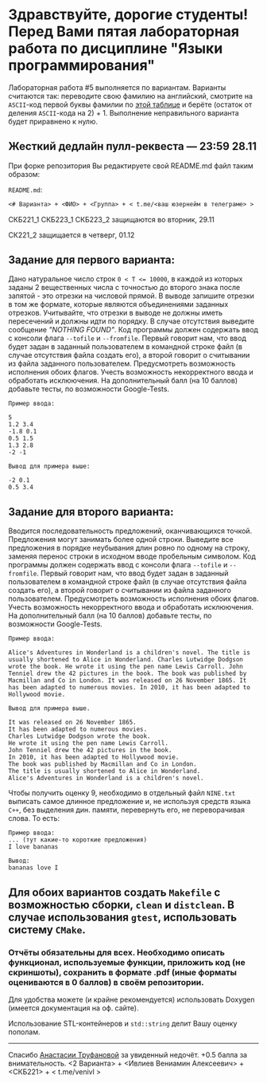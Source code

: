 # Здравствуйте, дорогие студенты! Перед Вами пятая лабораторная работа по дисциплине "Языки программирования"

Лабораторная работа #5 выполняется по вариантам. Варианты считаются так: переводите свою фамилию на английский, смотрите на `ASCII`-код первой буквы фамилии по [этой таблице](https://www.johndcook.com/ascii.png) и берёте (остаток от деления `ASCII`-кода на 2) + 1. Выполнение неправильного варианта будет приравнено к нулю.
## Жесткий дедлайн пулл-реквеста — 23:59 28.11

При форке репозитория Вы редактируете свой README.md файл таким образом:

```README.md```:
```Markdown
<# Варианта> + <ФИО> + <Группа> + < t.me/<ваш юзернейм в телеграме> >

 ```

СКБ221_1 СКБ223_1 СКБ223_2 защищаются во вторник, 29.11

СК221_2 защищается в четверг, 01.12

## Задание для первого варианта:

Дано натуральное число строк `0 < T <= 10000`, в каждой из которых заданы 2 вещественных числа с точностью до второго знака после запятой - это отрезки на числовой прямой. В выводе запишите отрезки в том же формате, которые являются объединениями заданных отрезков. Учитывайте, что отрезки в выводе не должны иметь пересечений и должны идти по порядку. В случае отсутствия выведите сообщение *"NOTHING FOUND"*. 
Код программы должен содержать ввод с консоли флага `--tofile` и `--fromfile`. Первый говорит нам, что ввод будет задан в заданный пользователем в командной строке файл (в случае отсутствия файла создать его), а второй говорит о считывании из файла заданного пользователем. Предусмотреть возможность исполнения обоих флагов. Учесть возможность некорректного ввода и обработать исклюючения. На дополнительный балл (на 10 баллов) добавьте тесты, по возможности Google-Tests. 
```
Пример ввода:

5
1.2 3.4
-1.8 0.1
0.5 1.5
1.3 2.8 
-2 -1

Вывод для примера выше:

-2 0.1
0.5 3.4

```


## Задание для второго варианта:

Вводится последовательность предложений, оканчивающихся точкой. Предложения могут занимать более одной строки. Выведите все предложения в порядке неубывания длин ровно по одному на строку, заменяя перенос строки в исходном вводе пробельным символом. Код программы должен содержать ввод с консоли флага `--tofile` и `--fromfile`. Первый говорит нам, что ввод будет задан в заданный пользователем в командной строке файл (в случае отсутствия файла создать его), а второй говорит о считывании из файла заданного пользователем. Предусмотреть возможность исполнения обоих флагов. Учесть возможность некорректного ввода и обработать исклюючения. На дополнительный балл (на 10 баллов) добавьте тесты, по возможности Google-Tests. 
```
Пример ввода:

Alice's Adventures in Wonderland is a children's novel. The title is usually shortened to Alice in Wonderland. Charles Lutwidge Dodgson wrote the book. He wrote it using the pen name Lewis Carroll. John Tenniel drew the 42 pictures in the book. The book was published by Macmillan and Co in London. It was released on 26 November 1865. It has been adapted to numerous movies. In 2010, it has been adapted to Hollywood movie.

Вывод для примера выше. 

It was released on 26 November 1865.
It has been adapted to numerous movies.
Charles Lutwidge Dodgson wrote the book.
He wrote it using the pen name Lewis Carroll.
John Tenniel drew the 42 pictures in the book.
In 2010, it has been adapted to Hollywood movie.
The book was published by Macmillan and Co in London.
The title is usually shortened to Alice in Wonderland.
Alice's Adventures in Wonderland is a children's novel.

```
 Чтобы получить оценку 9, необходимо в отдельный файл `NINE.txt` выписать самое длинное предложение и, не используя средств языка `C++`, без выделения дин. памяти, перевернуть его, не переворачивая слова. То есть:
```
Пример ввода:
... (тут какие-то короткие предложения)
I love bananas

Вывод:
bananas love I
```

## Для обоих вариантов создать `Makefile` с возможностью сборки, `clean` и `distclean`. В случае использования `gtest`, использовать систему `CMake`. 
### Отчёты обязательны для всех. Необходимо описать функционал, используемые функции, приложить код (не скриншоты), сохранить в формате .pdf (иные форматы оцениваются в 0 баллов) в своём репозитории. 
Для удобства можете (и крайне рекомендуется) использовать Doxygen (имеется документация на оф. сайте).

Использование STL-контейнеров и `std::string` делит Вашу оценку пополам.


---

Спасибо [Анастасии Труфановой](https://github.com/neko-nyashka) за увиденный недочёт. +0.5 балла за внимательность.
<2 Варианта> + <Ивлиев Вениамин Алексеевич> + <СКБ221> + < t.me/venivl >
